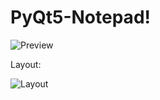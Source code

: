 # PyQt5-Notepad!
![Preview](https://user-images.githubusercontent.com/75840108/177197147-254d31d2-b4af-4efc-9209-0b14cbffd253.gif)


Layout:

![Layout](https://user-images.githubusercontent.com/75840108/177245878-8f67acba-0229-4577-b0d2-81b5c91309aa.png)
